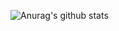 ![Anurag's github stats](https://github-readme-stats.vercel.app/api?username=IchLebImAldi&show_icons=true&theme=radical)
